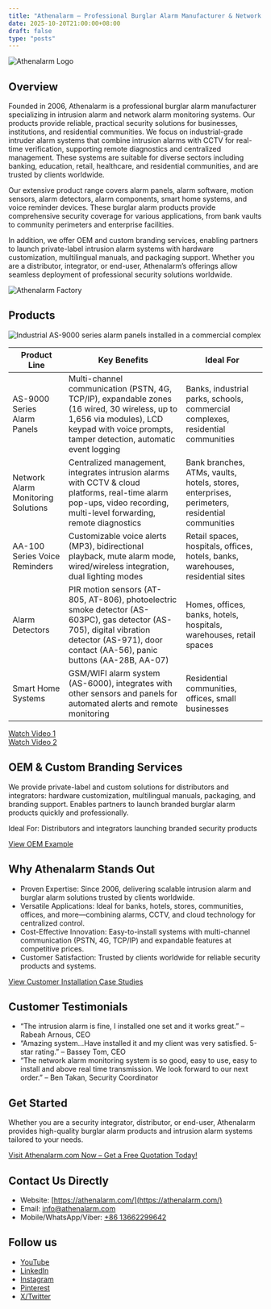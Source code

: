 ```yaml
---
title: "Athenalarm – Professional Burglar Alarm Manufacturer & Network Alarm Monitoring Solutions"
date: 2025-10-20T21:00:00+08:00
draft: false
type: "posts"
---
```


![Athenalarm Logo](https://athenalarm.com/wp-content/uploads/2025/05/athenalarm_home.png)

## Overview

Founded in 2006, Athenalarm is a professional burglar alarm manufacturer specializing in intrusion alarm and network alarm monitoring systems. Our products provide reliable, practical security solutions for businesses, institutions, and residential communities. We focus on industrial-grade intruder alarm systems that combine intrusion alarms with CCTV for real-time verification, supporting remote diagnostics and centralized management. These systems are suitable for diverse sectors including banking, education, retail, healthcare, and residential communities, and are trusted by clients worldwide.

Our extensive product range covers alarm panels, alarm software, motion sensors, alarm detectors, alarm components, smart home systems, and voice reminder devices. These burglar alarm products provide comprehensive security coverage for various applications, from bank vaults to community perimeters and enterprise facilities.

In addition, we offer OEM and custom branding services, enabling partners to launch private-label intrusion alarm systems with hardware customization, multilingual manuals, and packaging support. Whether you are a distributor, integrator, or end-user, Athenalarm’s offerings allow seamless deployment of professional security solutions worldwide.

![Athenalarm Factory](https://athenalarm.com/wp-content/uploads/2022/05/Athenalarm-factory-03-540.jpg)

## Products

![Industrial AS-9000 series alarm panels installed in a commercial complex](https://athenalarm.com/wp-content/uploads/2022/05/Athenalarm-burglar-alarms-1024.jpg)

| Product Line | Key Benefits | Ideal For |
|--------------|-------------|-----------|
| AS-9000 Series Alarm Panels | Multi-channel communication (PSTN, 4G, TCP/IP), expandable zones (16 wired, 30 wireless, up to 1,656 via modules), LCD keypad with voice prompts, tamper detection, automatic event logging | Banks, industrial parks, schools, commercial complexes, residential communities |
| Network Alarm Monitoring Solutions | Centralized management, integrates intrusion alarms with CCTV & cloud platforms, real-time alarm pop-ups, video recording, multi-level forwarding, remote diagnostics | Bank branches, ATMs, vaults, hotels, stores, enterprises, perimeters, residential communities |
| AA-100 Series Voice Reminders | Customizable voice alerts (MP3), bidirectional playback, mute alarm mode, wired/wireless integration, dual lighting modes | Retail spaces, hospitals, offices, hotels, banks, warehouses, residential sites |
| Alarm Detectors | PIR motion sensors (AT-805, AT-806), photoelectric smoke detector (AS-603PC), gas detector (AS-705), digital vibration detector (AS-971), door contact (AA-56), panic buttons (AA-28B, AA-07) | Homes, offices, banks, hotels, hospitals, warehouses, retail spaces |
| Smart Home Systems | GSM/WIFI alarm system (AS-6000), integrates with other sensors and panels for automated alerts and remote monitoring | Residential communities, offices, small businesses |

[Watch Video 1](https://www.youtube.com/watch?v=fxNFCblKrTA)  
[Watch Video 2](https://www.youtube.com/watch?v=FouMQpGDZNk)

## OEM & Custom Branding Services

We provide private-label and custom solutions for distributors and integrators: hardware customization, multilingual manuals, packaging, and branding support. Enables partners to launch branded burglar alarm products quickly and professionally.

Ideal For: Distributors and integrators launching branded security products

[View OEM Example](https://www.instagram.com/p/CTj0hpEjxJ0/)

## Why Athenalarm Stands Out

- Proven Expertise: Since 2006, delivering scalable intrusion alarm and burglar alarm solutions trusted by clients worldwide.  
- Versatile Applications: Ideal for banks, hotels, stores, communities, offices, and more—combining alarms, CCTV, and cloud technology for centralized control.  
- Cost-Effective Innovation: Easy-to-install systems with multi-channel communication (PSTN, 4G, TCP/IP) and expandable features at competitive prices.  
- Customer Satisfaction: Trusted by clients worldwide for reliable security products and systems.

[View Customer Installation Case Studies](https://www.instagram.com/p/DJ0VWautwqA/?img_index=2)

## Customer Testimonials

- “The intrusion alarm is fine, I installed one set and it works great.” – Rabeah Arnous, CEO  
- “Amazing system…Have installed it and my client was very satisfied. 5-star rating.” – Bassey Tom, CEO  
- “The network alarm monitoring system is so good, easy to use, easy to install and above real time transmission. We look forward to our next order.” – Ben Takan, Security Coordinator

## Get Started

Whether you are a security integrator, distributor, or end-user, Athenalarm provides high-quality burglar alarm products and intrusion alarm systems tailored to your needs.

[Visit Athenalarm.com Now – Get a Free Quotation Today!](https://athenalarm.com/)

## Contact Us Directly

- Website: [https://athenalarm.com/](https://athenalarm.com/)  
- Email: [info@athenalarm.com](mailto:info@athenalarm.com)  
- Mobile/WhatsApp/Viber: [+86 13662299642](https://api.whatsapp.com/send?phone=8613662299642)

## Follow us

- [YouTube](https://www.youtube.com/channel/UCP0_Wg3aylBn69eBIH2Fazg)  
- [LinkedIn](https://www.linkedin.com/company/athenalarm/)  
- [Instagram](https://www.instagram.com/athenalarm/)  
- [Pinterest](https://www.pinterest.com/athenalarm/)  
- [X/Twitter](https://twitter.com/Athenalarm)
